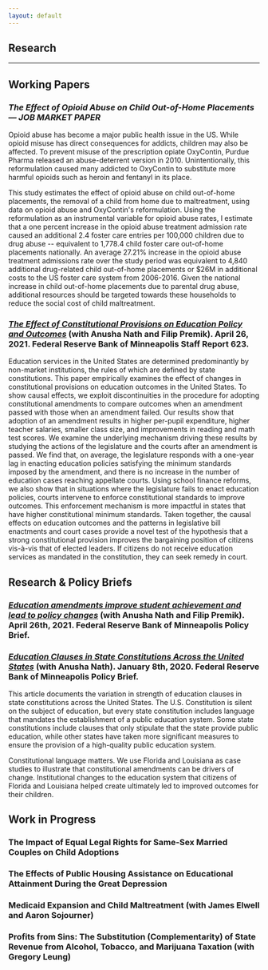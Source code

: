 ```yaml
---
layout: default
---
```


## Research
---

## Working Papers

### _The Effect of Opioid Abuse on Child Out-of-Home Placements — JOB MARKET PAPER_

Opioid abuse has become a major public health issue in the US. While opioid misuse has direct consequences for addicts, children may also be affected. To prevent misuse of the prescription opiate OxyContin, Purdue Pharma released an abuse-deterrent version in 2010. Unintentionally, this reformulation caused many addicted to OxyContin to substitute more harmful opioids such as heroin and fentanyl in its place.

This study estimates the effect of opioid abuse on child out-of-home placements, the removal of a child from home due to maltreatment, using data on opioid abuse and OxyContin's reformulation. Using the reformulation as an instrumental variable for opioid abuse rates, I estimate that a one percent increase in the opioid abuse treatment admission rate caused an additional 2.4 foster care entries per 100,000 children due to drug abuse -- equivalent to 1,778.4 child foster care out-of-home placements nationally. An average 27.21% increase in the opioid abuse treatment admissions rate over the study period was equivalent to 4,840 additional drug-related child out-of-home placements or $26M in additional costs to the US foster care system from 2006-2016. Given the national increase in child out-of-home placements due to parental drug abuse, additional resources should be targeted towards these households to reduce the social cost of child maltreatment.

### [_The Effect of Constitutional Provisions on Education Policy and Outcomes_](https://www.minneapolisfed.org/research/sr/sr623.pdf) (with Anusha Nath and Filip Premik). April 26, 2021. Federal Reserve Bank of Minneapolis Staff Report 623.

Education services in the United States are determined predominantly by non-market institutions, the rules of which are defined by state constitutions. This paper empirically examines the effect of changes in constitutional provisions on education outcomes in the United States. To show causal effects, we exploit discontinuities in the procedure for adopting constitutional amendments to compare outcomes when an amendment passed with those when an amendment failed. Our results show that adoption of an amendment results in higher per-pupil expenditure, higher teacher salaries, smaller class size, and improvements in reading and math test scores. We examine the underlying mechanism driving these results by studying the actions of the legislature and the courts after an amendment is passed. We find that, on average, the legislature responds with a one-year lag in enacting education policies satisfying the minimum standards imposed by the amendment, and there is no increase in the number of education cases reaching appellate courts. Using school finance reforms, we also show that in situations where the legislature fails to enact education policies, courts intervene to enforce constitutional standards to improve outcomes. This enforcement mechanism is more impactful in states that have higher constitutional minimum standards. Taken together, the causal effects on education outcomes and the patterns in legislative bill enactments and court cases provide a novel test of the hypothesis that a strong constitutional provision improves the bargaining position of citizens vis-à-vis that of elected leaders. If citizens do not receive education services as mandated in the constitution, they can seek remedy in court.

## Research & Policy Briefs

### [_Education amendments improve student achievement and lead to policy changes_](https://www.minneapolisfed.org/~/media/assets/articles/2021/education-amendments-improve-student-achievement-and-school-funding/fed-edugap-amendment-research-summary.pdf?la=en) (with Anusha Nath and Filip Premik).  April 26th, 2021.  Federal Reserve Bank of Minneapolis Policy Brief. 

### [_Education Clauses in State Constitutions Across the United States_](https://www.minneapolisfed.org/~/media/assets/articles/2020/education-clauses-in-state-constitutions-across-the-united-states/education-clauses-in-state-constitutions-across-the-united-states.pdf?la=en) (with Anusha Nath).  January 8th, 2020.  Federal Reserve Bank of Minneapolis Policy Brief. 

This article documents the variation in strength of education clauses in state constitutions across the United States. The U.S. Constitution is silent on the subject of education, but every state constitution includes language that mandates the establishment of a public education system. Some state constitutions include clauses that only stipulate that the state provide public education, while other states have taken more significant measures to ensure the provision of a high-quality public education system. 

Constitutional language matters. We use Florida and Louisiana as case studies to illustrate that constitutional amendments can be drivers of change. Institutional changes to the education system that citizens of Florida and Louisiana helped create ultimately led to improved outcomes for their children.


## Work in Progress

### The Impact of Equal Legal Rights for Same-Sex Married Couples on Child Adoptions

### The Effects of Public Housing Assistance on Educational Attainment During the Great Depression

### Medicaid Expansion and Child Maltreatment (with James Elwell and Aaron Sojourner)

### Profits from Sins: The Substitution (Complementarity) of State Revenue from Alcohol, Tobacco, and Marijuana Taxation (with Gregory Leung)

